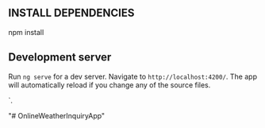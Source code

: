 

##  INSTALL DEPENDENCIES
npm install


## Development server

Run `ng serve` for a dev server. Navigate to `http://localhost:4200/`. The app will automatically reload if you change any of the source files.

`.

"# OnlineWeatherInquiryApp" 
